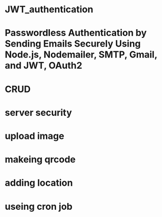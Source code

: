 # JWT_authentication

# Passwordless Authentication by Sending Emails Securely Using Node.js, Nodemailer, SMTP, Gmail, and JWT, OAuth2

# CRUD
# server security
# upload image
# makeing qrcode
# adding location
# useing cron job
